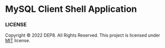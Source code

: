 # MySQL Client Shell Application

### LICENSE
Copyright © 2022 DEP8. All Rights Reserved.
This project is licensed under [MIT](LICENSE.txt) license.